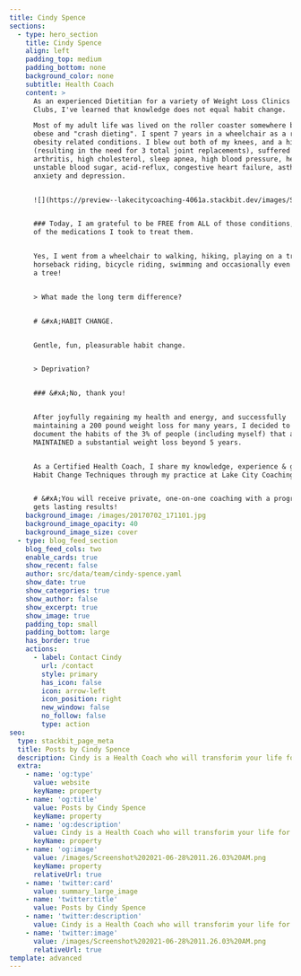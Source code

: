 ```yaml
---
title: Cindy Spence
sections:
  - type: hero_section
    title: Cindy Spence
    align: left
    padding_top: medium
    padding_bottom: none
    background_color: none
    subtitle: Health Coach
    content: >
      As an experienced Dietitian for a variety of Weight Loss Clinics & Health
      Clubs, I've learned that knowledge does not equal habit change.

      Most of my adult life was lived on the roller coaster somewhere between
      obese and "crash dieting". I spent 7 years in a wheelchair as a result of
      obesity related conditions. I blew out both of my knees, and a hip
      (resulting in the need for 3 total joint replacements), suffered from
      arthritis, high cholesterol, sleep apnea, high blood pressure, hernia,
      unstable blood sugar, acid-reflux, congestive heart failure, asthma,
      anxiety and depression.


      ![](https://preview--lakecitycoaching-4061a.stackbit.dev/images/Screenshot%202021-06-28%2011.26.03%20AM.png)


      ### Today, I am grateful to be FREE from ALL of those conditions, and ALL
      of the medications I took to treat them.


      Yes, I went from a wheelchair to walking, hiking, playing on a trampoline,
      horseback riding, bicycle riding, swimming and occasionally even climbing
      a tree!


      > What made the long term difference?


      # &#xA;HABIT CHANGE.


      Gentle, fun, pleasurable habit change.


      > Deprivation?


      ### &#xA;No, thank you!


      After joyfully regaining my health and energy, and successfully
      maintaining a 200 pound weight loss for many years, I decided to study and
      document the habits of the 3% of people (including myself) that actually
      MAINTAINED a substantial weight loss beyond 5 years.


      As a Certified Health Coach, I share my knowledge, experience & gentle
      Habit Change Techniques through my practice at Lake City Coaching.


      # &#xA;You will receive private, one-on-one coaching with a program that
      gets lasting results!
    background_image: /images/20170702_171101.jpg
    background_image_opacity: 40
    background_image_size: cover
  - type: blog_feed_section
    blog_feed_cols: two
    enable_cards: true
    show_recent: false
    author: src/data/team/cindy-spence.yaml
    show_date: true
    show_categories: true
    show_author: false
    show_excerpt: true
    show_image: true
    padding_top: small
    padding_bottom: large
    has_border: true
    actions:
      - label: Contact Cindy
        url: /contact
        style: primary
        has_icon: false
        icon: arrow-left
        icon_position: right
        new_window: false
        no_follow: false
        type: action
seo:
  type: stackbit_page_meta
  title: Posts by Cindy Spence
  description: Cindy is a Health Coach who will transforim your life for the better.
  extra:
    - name: 'og:type'
      value: website
      keyName: property
    - name: 'og:title'
      value: Posts by Cindy Spence
      keyName: property
    - name: 'og:description'
      value: Cindy is a Health Coach who will transforim your life for the better.
      keyName: property
    - name: 'og:image'
      value: /images/Screenshot%202021-06-28%2011.26.03%20AM.png
      keyName: property
      relativeUrl: true
    - name: 'twitter:card'
      value: summary_large_image
    - name: 'twitter:title'
      value: Posts by Cindy Spence
    - name: 'twitter:description'
      value: Cindy is a Health Coach who will transforim your life for the better.
    - name: 'twitter:image'
      value: /images/Screenshot%202021-06-28%2011.26.03%20AM.png
      relativeUrl: true
template: advanced
---
```

